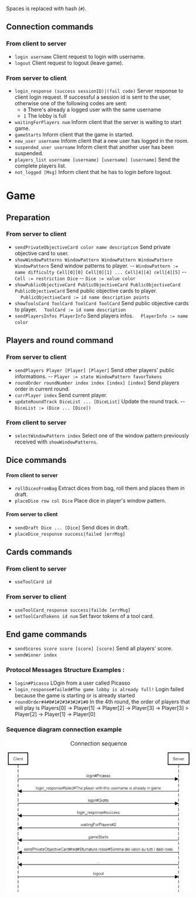 Spaces is replaced with hash (`#`).

## Connection commands

### From client to server
- `login username` Client request to login with username.
- `logout` Client request to logout (leave game).

### From server to client

- `login_response (success sessionID)|(fail code)` Server response to client login request. If successful a session id is sent to the user, otherwise one of the following codes are sent:
  - `0` There's already a logged user with the same username
  - `1` The lobby is full
- `waitingForPlayers num` Inform client that the server is waiting to start game.
- `gameStarts` Inform client that the game in started.
- `new_user username` Inform client that a new user has logged in the room.
- `suspended_user username` Inform client that another user has been suspended.
- `players_list username [username] [username] [username]` Send the complete players list.
- `not_logged [Msg]` Inform client that he has to login before logout.

# Game

## Preparation

### From server to client

- `sendPrivateObjectiveCard color name description` Send private objective card to user.
- `showWindowPatterns WindowPattern WindowPattern WindowPattern WindowPattern` Send window patterns to player.
-- `WindowPattern := name difficulty Cell[0][0] Cell[0][1] ... Cell[4][4] cell[4][5]`
-- `Cell := restriction Dice`
-- `Dice := value color`
- `showPublicObjectiveCard PublicObjectiveCard PublicObjectiveCard PublicObjectiveCard` Send public objective cards to player.
&nbsp;&nbsp;&nbsp;&nbsp;`PublicObjectiveCard := id name description points`
- `showToolsCard ToolCard ToolCard ToolCard` Send public objective cards to player.
&nbsp;&nbsp;&nbsp;&nbsp;`ToolCard := id name description`
- `sendPlayersInfos PlayerInfo` Send players infos.
&nbsp;&nbsp;&nbsp;&nbsp;`PlayerInfo := name color`

## Players and round command

### From server to client

- `sendPlayers Player [Player] [Player]` Send other players' public informations.
-- `Player := state WindowPattern favorTokens`
- `roundOrder roundNumber index index [index] [index]` Send players order in current round.
- `currPlayer index` Send current player.
- `updateRoundTrack DiceList ... [DiceList]` Update the round track.
-- `DiceList := (Dice ... [Dice])`

### From client to server

- `selectWindowPattern index` Select one of the window pattern previously received with `showWindowPatterns`.

## Dice commands

#### From client to server

- `rollDicesFromBag` Extract dices from bag, roll them and places them in draft.
- `placeDice row col Dice` Place dice in player's window pattern.

#### From server to client

- `sendDraft Dice ... [Dice]` Send dices in draft.
- `placeDice_response success|failed [errMsg]`

## Cards commands

### From client to server

- `useToolCard id`

### From server to client

- `useToolCard_response success|failde [errMsg]`
- `setToolCardTokens id num` Set favor tokens of a tool card.

## End game commands

- `sendScores score score [score] [score]` Send all players' score.
- `sendWinner index`


### Protocol Messages Structure Examples :
- `login#Picasso` LOgin from a user called Picasso
- `login_response#failed#The game lobby is already full!` Login failed because the game is starting or is already started
- `roundOrder#4#0#1#2#3#3#2#1#0` In the 4th round, the order of players that will play is Players[0] -> Player[1] -> Player[2] -> Player[3] -> Player[3] > Player[2] -> Player[1] -> Player[0]

### Sequence diagram connection example
![](connSeq.png)

